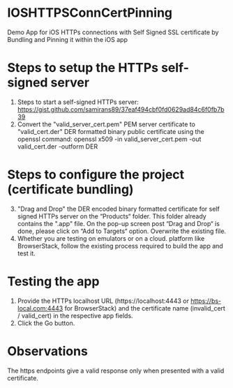 # IOSHTTPSConnCertPinning
Demo App for iOS HTTPs connections with Self Signed SSL certificate by Bundling and Pinning it within the iOS app


# Steps to setup the HTTPs self-signed server
1. Steps to start a self-signed HTTPs server: https://gist.github.com/samirans89/37eaf494cbf0fd0629ad84c6f0fb7b39
2. Convert the "valid_server_cert.pem" PEM server certificate to "valid_cert.der" DER formatted binary public certificate using the openssl command:
   openssl x509 -in valid_server_cert.pem -out valid_cert.der -outform DER
   
# Steps to configure the project (certificate bundling)
3. "Drag and Drop" the DER encoded binary formatted certificate for self signed HTTPs server on the “Products“ folder. This folder already contains the ".app" file. On the pop-up screen post “Drag and Drop“ is done, please click on “Add to Targets“ option. Overwrite the existing file.
4. Whether you are testing on emulators or on a cloud. platform like BrowserStack, follow the existing process required to build the app and test it.

# Testing the app
1. Provide the HTTPs localhost URL (https://localhost:4443 or https://bs-local.com:4443 for BrowserStack) and the certificate name (invalid_cert / valid_cert) in the respective app fields.
2. Click the Go button.

# Observations
The https endpoints give a valid response only when presented with a valid certificate.


